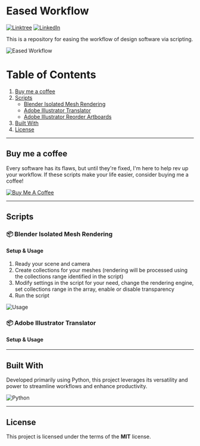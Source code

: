Eased Workflow
============
[![Linktree](https://img.shields.io/badge/linktree-43E55E?style=flat&logo=linktree&logoColor=white)](https://linktr.ee/fecitekme)
[![LinkedIn](https://img.shields.io/badge/LinkedIn-0A66C2?style=flat&logo=linkedin&logoColor=white)](https://www.linkedin.com/in/karacaarif/)

This is a repository for easing the workflow of design software via scripting. 

![Eased Workflow](https://github.com/fecitekme/eased-workflow/blob/main/repo/banner.png?raw=true)

# Table of Contents

1. [Buy me a coffee](#buy-me-a-coffee)
2. [Scripts](#scripts)
   - [Blender Isolated Mesh Rendering](#blender-isolated-mesh-rendering)
   - [Adobe Illustrator Translator](#adobe-illustrator-translator)
   - [Adobe Illustrator Reorder Artboards](#adobe-illustrator-reorder-artboards)
3. [Built With](#built-with)
4. [License](#license)

---

## Buy me a coffee

Every software has its flaws, but until they're fixed, I'm here to help rev up your workflow. If these scripts make your life easier, consider buying me a coffee!

<a href="https://www.buymeacoffee.com/fecitekme" target="_blank"><img src="https://www.buymeacoffee.com/assets/img/custom_images/orange_img.png" alt="Buy Me A Coffee" style="height: auto !important;width: auto !important;" ></a>

---

## Scripts

### 📦 Blender Isolated Mesh Rendering

#### Setup & Usage
1. Ready your scene and camera
2. Create collections for your meshes (rendering will be processed using the collections range identified in the script)
3. Modify settings in the script for your need, change the rendering engine, set collections range in the array, enable or disable transparency
4. Run the script

![Usage](https://github.com/fecitekme/eased-workflow/blob/main/repo/scripts_usage/Setup%20and%20Usage.gif?raw=true)

### 📦 Adobe Illustrator Translator

#### Setup & Usage

---

## Built With

Developed primarily using Python, this project leverages its versatility and power to streamline workflows and enhance productivity.

![Python](https://img.shields.io/badge/python-3670A0?style=for-the-badge&logo=python&logoColor=ffdd54)

---

## License
This project is licensed under the terms of the **MIT** license.

